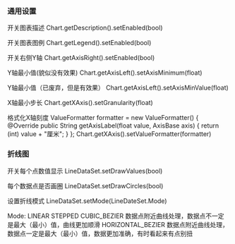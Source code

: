 ### 通用设置

开关图表描述
Chart.getDescription().setEnabled(bool)

开关图表图例
Chart.getLegend().setEnabled(bool)

开关右侧Y轴
Chart.getAxisRight().setEnabled(bool)

Y轴最小值(貌似没有效果)
Chart.getAxisLeft().setAxisMinimum(float)

Y轴最小值（已废弃，但是有效果）
Chart.getAxisLeft().setAxisMinValue(float)

X轴最小步长
Chart.getXAxis().setGranularity(float)

格式化X轴刻度
ValueFormatter formatter = new ValueFormatter() {
            @Override
            public String getAxisLabel(float value, AxisBase axis) {
                return (int) value + "厘米";
            }
        };
Chart.getXAxis().setValueFormatter(formatter)







### 折线图

开关每个点数值显示
LineDataSet.setDrawValues(bool)

每个数据点是否画圈
LineDataSet.setDrawCircles(bool)

设置折线模式
LineDataSet.setMode(LineDateSet.Mode)

Mode:
    LINEAR
    STEPPED
    CUBIC_BEZIER 数据点附近曲线处理，数据点不一定是最大（最小）值，曲线更加顺滑
    HORIZONTAL_BEZIER 数据点附近曲线处理，数据点一定是最大（最小）值，数据更加准确，有时看起来有点别扭
